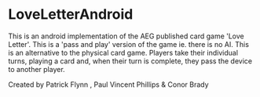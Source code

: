 # LoveLetterAndroid

This is an android implementation of the AEG published card game 'Love Letter'. This is a
'pass and play' version of the game ie. there is no AI. This is an alternative to the
physical card game. Players take their individual turns, playing a card and, when their turn
is complete, they pass the device to another player.

Created by Patrick Flynn , Paul Vincent Phillips & Conor Brady

